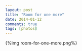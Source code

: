```yaml
---
layout: post
title: "Room for one more"
date: 2014-01-12
comments: true
tags: [photos]
---
```


{%img room-for-one-more.png%}




    
